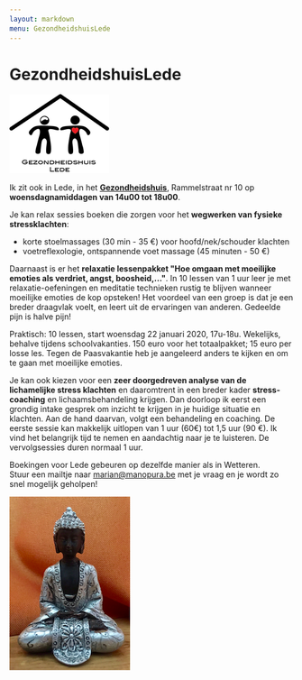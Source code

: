 ```yaml
---
layout: markdown
menu: GezondheidshuisLede
---
```

# GezondheidshuisLede

![gezondheidshuislede](images/finallogogezondheidshuisweb.png)





Ik zit ook in Lede, in het [**Gezondheidshuis**](https://gezondheidshuislede.be), Rammelstraat nr 10 op **woensdagnamiddagen van 14u00 tot 18u00**.  


Je kan relax sessies boeken die zorgen voor het **wegwerken van fysieke stressklachten**:  
+ korte stoelmassages (30 min - 35 €) voor hoofd/nek/schouder klachten  
+ voetreflexologie, ontspannende voet massage (45 minuten - 50 €)   

Daarnaast is er het **relaxatie lessenpakket "Hoe omgaan met moeilijke emoties als verdriet, angst, boosheid,..."**. In 10 lessen van 1 uur leer je met relaxatie-oefeningen en meditatie technieken rustig te blijven wanneer moeilijke emoties de kop opsteken! Het voordeel van een groep is dat je een breder draagvlak voelt, en leert uit de ervaringen van anderen. Gedeelde pijn is halve pijn! 



Praktisch: 10 lessen, start woensdag 22 januari 2020, 17u-18u. Wekelijks, behalve tijdens schoolvakanties. 150 euro voor het totaalpakket; 15 euro per losse les.
Tegen de Paasvakantie heb je aangeleerd anders te kijken en om te gaan met moeilijke emoties.


Je kan ook kiezen voor een **zeer doorgedreven analyse van de lichamelijke stress klachten** en daaromtrent in een breder kader **stress-coaching** en lichaamsbehandeling krijgen. Dan doorloop ik eerst een grondig intake gesprek om inzicht te krijgen in je huidige situatie en klachten. Aan de hand daarvan, volgt een behandeling en coaching. De eerste sessie kan makkelijk uitlopen van 1 uur (60€) tot 1,5 uur (90 €). Ik vind het belangrijk tijd te nemen en aandachtig naar je te luisteren. De vervolgsessies duren normaal 1 uur.


Boekingen voor Lede gebeuren op dezelfde manier als in Wetteren.  
Stuur een mailtje naar marian@manopura.be met je vraag en je wordt zo snel mogelijk geholpen!



![gezondheidshuislede](images/kleineboedha.png)

